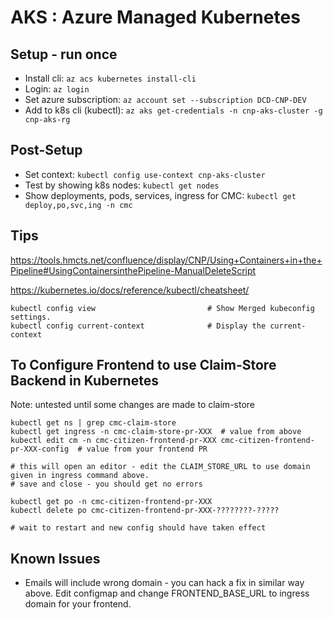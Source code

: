# AKS : Azure Managed Kubernetes

## Setup - run once

- Install cli: `az acs kubernetes install-cli`
- Login: `az login`
- Set azure subscription:  `az account set --subscription DCD-CNP-DEV`
- Add to k8s cli (kubectl): `az aks get-credentials -n cnp-aks-cluster -g cnp-aks-rg`

## Post-Setup

- Set context: `kubectl config use-context cnp-aks-cluster`
- Test by showing k8s nodes: `kubectl get nodes`
- Show deployments, pods, services, ingress for CMC: `kubectl get deploy,po,svc,ing -n cmc`

## Tips

https://tools.hmcts.net/confluence/display/CNP/Using+Containers+in+the+Pipeline#UsingContainersinthePipeline-ManualDeleteScript

https://kubernetes.io/docs/reference/kubectl/cheatsheet/

```
kubectl config view                         # Show Merged kubeconfig settings.
kubectl config current-context              # Display the current-context
```

## To Configure Frontend to use Claim-Store Backend in Kubernetes

Note: untested until some changes are made to claim-store

```
kubectl get ns | grep cmc-claim-store
kubectl get ingress -n cmc-claim-store-pr-XXX  # value from above
kubectl edit cm -n cmc-citizen-frontend-pr-XXX cmc-citizen-frontend-pr-XXX-config  # value from your frontend PR

# this will open an editor - edit the CLAIM_STORE_URL to use domain given in ingress command above.
# save and close - you should get no errors

kubectl get po -n cmc-citizen-frontend-pr-XXX  
kubectl delete po cmc-citizen-frontend-pr-XXX-????????-?????

# wait to restart and new config should have taken effect

```

## Known Issues

- Emails will include wrong domain - you can hack a fix in similar way above. Edit configmap and change FRONTEND_BASE_URL to ingress domain for your frontend.
